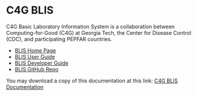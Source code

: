 # C4G BLIS

C4G Basic Laboratory Information System is a collaboration between Computing-for-Good (C4G) at Georgia Tech, the Center for Disease Control (CDC), and participating PEPFAR countries.

* [BLIS Home Page](http://blis.cc.gatech.edu)
* [BLIS User Guide](user_guide/00_introduction/)
* [BLIS Developer Guide](developer_documentation/)
* [BLIS GitHub Repo](https://github.com/C4G/BLIS)

You may download a copy of this documentation at this link: [C4G BLIS Documentation](pdf/document.pdf)

